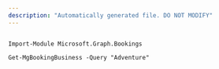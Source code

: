 ```yaml
---
description: "Automatically generated file. DO NOT MODIFY"
---
```


```powershellv1

Import-Module Microsoft.Graph.Bookings

Get-MgBookingBusiness -Query "Adventure" 

```